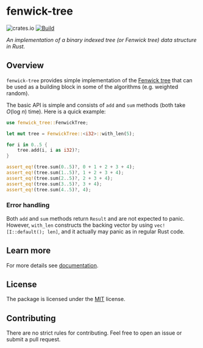 # fenwick-tree

![crates.io](https://img.shields.io/crates/v/fenwick-tree)
[![Build](https://github.com/JoshuaLight/fenwick-tree-rs/workflows/Build/badge.svg)](https://github.com/JoshuaLight/fenwick-tree-rs/actions/workflows/build.yml)

_An implementation of a binary indexed tree (or Fenwick tree) data structure in Rust._

## Overview

`fenwick-tree` provides simple implementation of the [Fenwick tree](https://en.wikipedia.org/wiki/Fenwick_tree) that can be used as a building block in some of the algorithms (e.g. weighted random).

The basic API is simple and consists of `add` and `sum` methods (both take _O_(log _n_) time). Here is a quick example:
```rust
use fenwick_tree::FenwickTree;

let mut tree = FenwickTree::<i32>::with_len(5);

for i in 0..5 {
    tree.add(i, i as i32)?;
}

assert_eq!(tree.sum(0..5)?, 0 + 1 + 2 + 3 + 4);
assert_eq!(tree.sum(1..5)?, 1 + 2 + 3 + 4);
assert_eq!(tree.sum(2..5)?, 2 + 3 + 4);
assert_eq!(tree.sum(3..5)?, 3 + 4);
assert_eq!(tree.sum(4..5)?, 4);
```

### Error handling

Both `add` and `sum` methods return `Result` and are not expected to panic.
However, `with_len` constructs the backing vector by using `vec![I::default(); len]`, and it actually may panic as in regular Rust code.

## Learn more

For more details see [documentation](https://docs.rs/fenwick_tree).

## License

The package is licensed under the [MIT](https://github.com/JoshuaLight/fenwick-tree-rs/blob/master/LICENSE) license.

## Contributing

There are no strict rules for contributing. Feel free to open an issue or submit a pull request.
